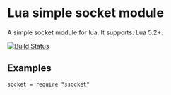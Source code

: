 
# Lua simple socket module

A simple socket module for lua. It supports: Lua 5.2+.

[![Build Status](https://travis-ci.org/cofyc/lua-ssocket.png?branch=master)](https://travis-ci.org/cofyc/lua-ssocket)

## Examples

```
socket = require "ssocket"